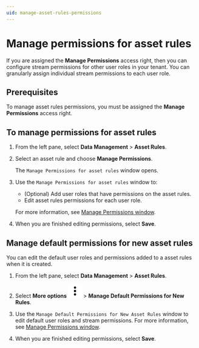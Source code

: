 ```yaml
---
uid: manage-asset-rules-permissions
---
```


# Manage permissions for asset rules

If you are assigned the **Manage Permissions** access right, then you can configure stream permissions for other user roles in your tenant. You can granularly assign individual stream permissions to each user role.

## Prerequisites

To manage asset rules permissions, you must be assigned the **Manage Permissions** access right.

## To manage permissions for asset rules

1. From the left pane, select **Data Management** > **Asset Rules**.

1. Select an asset rule and choose **Manage Permissions**.  

    The `Manage Permissions for asset rules` window opens.

1. Use the `Manage Permissions for asset rules` window to:

    - (Optional) Add user roles that have permissions on the asset rules.
    - Edit asset rules permissions for each user role.

    For more information, see [Manage Permissions window](xref:permissions-management#manage-permissions-window).

1. When you are finished editing permissions, select **Save**.

## Manage default permissions for new asset rules

You can edit the default user roles and permissions added to a asset rules when it is created.

1. From the left pane, select **Data Management** > **Asset Rules**.

1. Select **More options** ![More options icon](../../../_icons/default/dots-vertical.svg) > **Manage Default Permissions for New Rules**.

1. Use the `Manage Default Permissions for New Asset Rules` window to edit default user roles and stream permissions. For more information, see [Manage Permissions window](xref:permissions-management#manage-permissions-window).

1. When you are finished editing permissions, select **Save**.